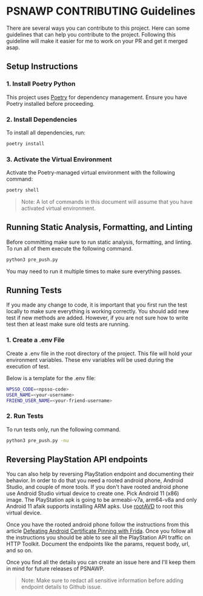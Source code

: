 # PSNAWP CONTRIBUTING Guidelines

There are several ways you can contribute to this project. Here can some guidelines that can help you contribute to the project. Following this guideline will make it easier for me to work on your PR and get it merged asap. 

## Setup Instructions

### 1. Install Poetry Python

This project uses [Poetry](https://python-poetry.org/docs/) for dependency management. Ensure you have Poetry installed before proceeding.

### 2. Install Dependencies

To install all dependencies, run:

```bash
poetry install
```

### 3. Activate the Virtual Environment

Activate the Poetry-managed virtual environment with the following command:

```bash
poetry shell
```
> Note: A lot of commands in this document will assume that you have activated virtual environment.

## Running Static Analysis, Formatting, and Linting
Before committing make sure to run static analysis, formatting, and linting. To run all of them execute the following command. 

```bash
python3 pre_push.py
```

You may need to run it multiple times to make sure everything passes. 

## Running Tests

If you made any change to code, it is important that you first run the test locally to make sure everything is working correctly. You should add new test if new methods are added. However, if you are not sure how to write test then at least make sure old tests are running. 

### 1. Create a .env File
Create a .env file in the root directory of the project. This file will hold your environment variables. These env variables will be used during the execution of test. 

Below is a template for the .env file:

```bash
NPSSO_CODE=<npsso-code>
USER_NAME=<your-username>
FRIEND_USER_NAME=<your-friend-username>
```

### 2. Run Tests
To run tests only, run the following command.

```bash
python3 pre_push.py -nu
```

## Reversing PlayStation API endpoints

You can also help by reversing PlayStation endpoint and documenting their behavior. In order to do that you need a rooted android phone, Android Studio, and couple of more tools. If you don't have rooted android phone use Android Studio virtual device to create one. Pick Android 11 (x86) image. The PlayStation apk is going to be armeabi-v7a, arm64-v8a and only Android 11 afaik supports installing ARM apks. Use [rootAVD](https://gitlab.com/newbit/rootAVD) to root this virtual device.

Once you have the rooted android phone follow the instructions from this article [Defeating Android Certificate Pinning with Frida](https://httptoolkit.com/blog/frida-certificate-pinning/). Once you follow all the instructions you should be able to see all the PlayStation API traffic on HTTP Toolkit. Document the endpoints like the params, request body, url, and so on. 

Once you find all the details you can create an issue here and I'll keep them in mind for future releases of PSNAWP. 

> Note: Make sure to redact all sensitive information before adding endpoint details to Github issue.